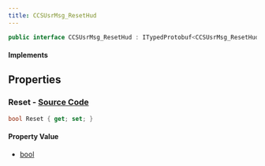 ```yaml
---
title: CCSUsrMsg_ResetHud
---
```


```csharp
public interface CCSUsrMsg_ResetHud : ITypedProtobuf<CCSUsrMsg_ResetHud>, INativeHandle, INetMessage<CCSUsrMsg_ResetHud>, IDisposable
```

#### Implements

## Properties

### **Reset** - [Source Code](https://github.com/swiftly-solution/swiftlys2/blob/main/managed/src/SwiftlyS2.Generated/Protobufs/Interfaces/CCSUsrMsg_ResetHud.cs#L18)

```csharp
bool Reset { get; set; }
```

#### Property Value

- [bool](https://learn.microsoft.com/dotnet/api/system.boolean)

